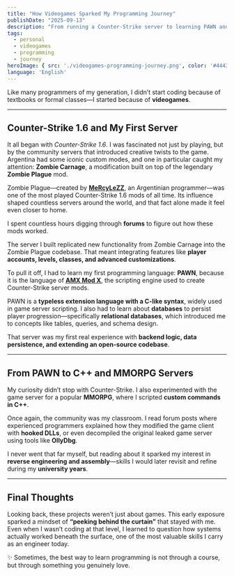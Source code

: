 ```yaml
---
title: "How Videogames Sparked My Programming Journey"
publishDate: "2025-09-13"
description: "From running a Counter-Strike server to learning PAWN and databases, my first steps into programming came from a passion for gaming."
tags:
  - personal
  - videogames
  - programming
  - journey
heroImage: { src: './videogames-programming-journey.png', color: '#44437b' }
language: 'English'
---
```


Like many programmers of my generation, I didn’t start coding because of textbooks or formal classes—I started because of **videogames**.  

---

## Counter-Strike 1.6 and My First Server

It all began with *Counter-Strike 1.6*. I was fascinated not just by playing, but by the community servers that introduced creative twists to the game. Argentina had some iconic custom modes, and one in particular caught my attention: **Zombie Carnage**, a modification built on top of the legendary **Zombie Plague** mod.  

Zombie Plague—created by **[MeRcyLeZZ](https://forums.alliedmods.net/showthread.php?t=72505)**, an Argentinian programmer—was one of the most played Counter-Strike 1.6 mods of all time. Its influence shaped countless servers around the world, and that fact alone made it feel even closer to home.  

I spent countless hours digging through **forums** to figure out how these mods worked.  

The server I built replicated new functionality from Zombie Carnage into the Zombie Plague codebase. That meant integrating features like **player accounts, levels, classes, and advanced customizations**.  

To pull it off, I had to learn my first programming language: **PAWN**, because it is the language of **[AMX Mod X](https://www.amxmodx.org/doc/index.html?page=source%2Fscripting%2Fprimer.htm)**, the scripting engine used to create Counter-Strike server mods.  

PAWN is a **typeless extension language with a C-like syntax**, widely used in game server scripting. I also had to learn about **databases** to persist player progression—specifically **relational databases**, which introduced me to concepts like tables, queries, and schema design.  

That server was my first real experience with **backend logic, data persistence, and extending an open-source codebase**.  

---

## From PAWN to C++ and MMORPG Servers

My curiosity didn’t stop with Counter-Strike. I also experimented with the game server for a popular **MMORPG**, where I scripted **custom commands in C++**.  

Once again, the community was my classroom. I read forum posts where experienced programmers explained how they modified the game client with **hooked DLLs**, or even decompiled the original leaked game server using tools like **OllyDbg**. 

I never went that far myself, but reading about it sparked my interest in **reverse engineering and assembly**—skills I would later revisit and refine during my **university years**.  

---

## Final Thoughts

Looking back, these projects weren’t just about games. This early exposure sparked a mindset of **“peeking behind the curtain”** that stayed with me. Even when I wasn’t coding at that level, I learned to question how systems actually worked beneath the surface, one of the most valuable skills I carry as an engineer today.  

✨ Sometimes, the best way to learn programming is not through a course, but through something you genuinely love.  